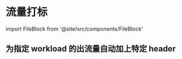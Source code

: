 # 流量打标

import FileBlock from '@site/src/components/FileBlock'

## 为指定 workload 的出流量自动加上特定 header

<FileBlock showLineNumbers showFileName file="envoyfilter/label-outbound-traffic.yaml">
</FileBlock>
